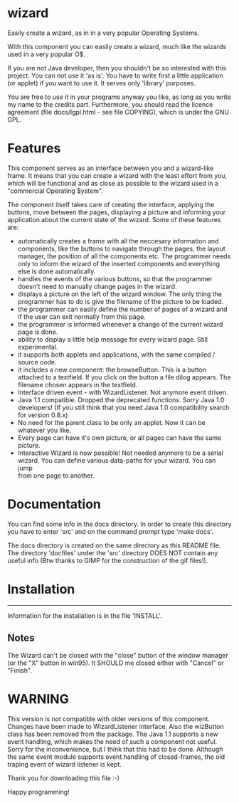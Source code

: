 # wizard

Easily create a wizard, as in in a very popular Operating Systems.

With this component you can easily create a wizard, much like the wizards
used in a very popular O$.

If you are not  Java developer, then you shouldn't be so interested with
this project. You can not use it 'as is'. You have to write first a little
application (or applet) if you want to use it. It serves only 'library'
purposes.

You are free to use it in your programs anyway you like, as long as you
write my name to the credits part. Furthermore, you should read the licence
agreement (file docs/lgpl.html - see file COPYING), which is under the GNU
GPL.
 


# Features

This component serves as an interface between you and a wizard-like frame.
It means that you can create a wizard with the least effort from you, which
will be functional and as close as possible to the wizard used in a
"commercial Operating $ystem".

The component itself takes care of creating the interface, applying the
buttons, move between the pages, displaying a picture and informing your
application about the current state of the wizard. Some of these features are:
 - automatically creates a frame with all the neccesary information and
   components, like the buttons to navigate through the pages, the layout
   manager, the position of all the components etc. The programmer needs only
   to inform the wizard of the inserted components and everything else is done
   automatically.
 - handles the events of the various buttons, so that the programmer doesn't
   need to manually change pages in the wizard.
 - displays a picture on the left of the wizard window. The only thing the
   programmer has to do is give the filename of the picture to be loaded.
 - the programmer can easily define the number of pages of a wizard and if
   the user can exit normally from this page.
 - the programmer is informed whenever a change of the current wizard page is
   done.
 - ability to display a little help message for every wizard page. Still 
   experimental.
 - it supports both applets and applications, with the same compiled / source
   code.
 - it includes a new component: the browseButton. This is a button attached to
   a textfield. If you click on the button a file dilog appears. The filename
   chosen appears in the textfield.
 - Interface driven event - with WizardListener. Not anymore event driven.  
 - Java 1.1 compatible. Dropped the deprecated functions. Sorry Java 1.0
   developers! (If you still think that you need Java 1.0 compatibility
   search for version 0.8.x)
 - No need for the parent class to be only an applet. Now it can be whatever
   you like.
 - Every page can have it's own picture, or all pages can have the same   
   picture.
 - Interactive Wizard is now possible! Not needed anymore to be a serial 
   wizard. You can define various data-paths for your wizard. You can jump   
   from one page to another.
   


# Documentation

You can find some info in the docs directory.
 In order to create this directory you have to enter 'src' and on the command prompt type 'make docs'.

The docs directory is created on the same directory as this README file. The
directory 'docfiles' under the 'src' directory DOES NOT contain any useful
info (Btw thanks to GIMP for the construction of the gif files!).


# Installation
------------

  Information for the installation is in the file 'INSTALL'.


Notes
-----

  The Wizard can't be closed with the "close" button of the window manager (or
the "X" button in win95). It SHOULD me closed either with "Cancel" or
"Finish".

     
# **WARNING**

This version is not compatible with older versions of this component.
Changes have been made to WizardListener interface. Also the wizButton class
has been removed from the package. The Java 1.1 supports a new event handling,
which makes the need of such a component not useful. Sorry for the
inconvenience, but I think that this had to be done. Although the same event
module supports event handling of closed-frames, the old traping event of
wizard listener is kept.


Thank you for downloading this file     :-)

Happy programming!

